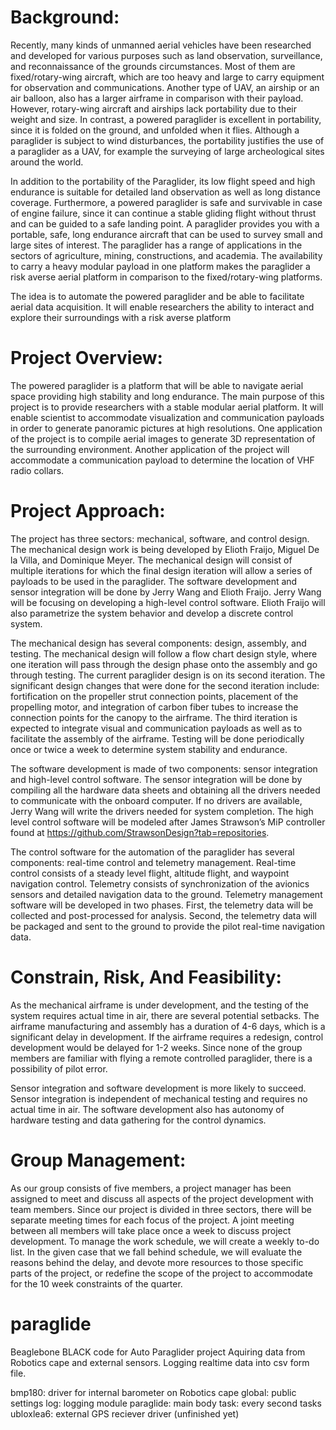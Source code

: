 # Background: 

Recently, many kinds of unmanned aerial vehicles have been researched and developed for various purposes such as land observation, surveillance, and reconnaissance of the grounds circumstances. Most of them are fixed/rotary-wing aircraft, which are too heavy and large to carry equipment for observation and communications. Another type of UAV, an airship or an air balloon, also has a larger airframe in comparison with their payload. However, rotary-wing aircraft and airships lack portability due to their weight and size. In contrast, a powered paraglider is excellent in portability, since it is folded on the ground, and unfolded when it flies. Although a paraglider is subject to wind disturbances, the portability justifies the use of a paraglider as a UAV, for example the surveying of large archeological sites around the world. 

In addition to the portability of the Paraglider, its low flight speed and high endurance is suitable for detailed land observation as well as long distance coverage. Furthermore, a powered paraglider is safe and survivable in case of engine failure, since it can continue a stable gliding flight without thrust and can be guided to a safe landing point. A paraglider provides you with a portable, safe, long endurance aircraft that can be used to survey small and large sites of interest. The paraglider has a range of applications in the sectors of agriculture, mining, constructions, and academia. The availability to carry a heavy modular payload in one platform makes the paraglider a risk averse aerial platform in comparison to the fixed/rotary-wing platforms. 

The idea is to automate the powered paraglider and be able to facilitate aerial data acquisition. It will enable researchers the ability to interact and explore their surroundings with a risk averse platform

# Project Overview:
 
The powered paraglider is a platform that will be able to navigate aerial space providing high stability and long endurance. The main purpose of this project is to provide researchers with a stable modular aerial platform. It will enable scientist to accommodate visualization and communication payloads in order to generate panoramic pictures at high resolutions. One application of the project is to compile aerial images to generate 3D representation of the surrounding environment. Another application of the project will accommodate a communication payload to determine the location of VHF radio collars. 

# Project Approach: 
 
The project has three sectors: mechanical, software, and control design. The mechanical design work is being developed by Elioth Fraijo, Miguel De la Villa, and Dominique Meyer. The mechanical design will consist of multiple iterations for which the final design iteration will allow a series of payloads to be used in the paraglider. The software development and sensor integration will be done by Jerry Wang and Elioth Fraijo. Jerry Wang will be focusing on developing a high-level control software. Elioth Fraijo will also parametrize the system behavior and develop a discrete control system. 

The mechanical design has several components: design, assembly, and testing. The mechanical design will follow a flow chart design style, where one iteration will pass through the design phase onto the assembly and go through testing. The current paraglider design is on its second iteration. The significant design changes that were done for the second iteration include: fortification on the propeller strut connection points, placement of the propelling motor, and integration of carbon fiber tubes to increase the connection points for the canopy to the airframe. The third iteration is expected to integrate visual and communication payloads as well as to facilitate the assembly of the airframe. Testing will be done periodically once or twice a week to determine system stability and endurance. 

The software development is made of two components: sensor integration and high-level control software. The sensor integration will be done by compiling all the hardware data sheets and obtaining all the drivers needed to communicate with the onboard computer. If no drivers are available, Jerry Wang will write the drivers needed for system completion. The high level control software will be modeled after James Strawson’s MiP controller found at https://github.com/StrawsonDesign?tab=repositories.

The control software for the automation of the paraglider has several components: real-time control and telemetry management. Real-time control consists of a steady level flight, altitude flight, and waypoint navigation control. Telemetry consists of synchronization of the avionics sensors and detailed navigation data to the ground. Telemetry management software will be developed in two phases. First, the telemetry data will be collected and post-processed for analysis. Second, the telemetry data will be packaged and sent to the ground to provide the pilot real-time navigation data. 

# Constrain, Risk, And Feasibility:

As the mechanical airframe is under development, and the testing of the system requires actual time in air, there are several potential setbacks. The airframe manufacturing and assembly has a duration of 4-6 days, which is a significant delay in development. If the airframe requires a redesign, control development would be delayed for 1-2 weeks. Since none of the group members are familiar with flying a remote controlled paraglider, there is a possibility of pilot error. 

Sensor integration and software development is more likely to succeed. Sensor integration is independent of mechanical testing and requires no actual time in air. The software development also has autonomy of hardware testing and data gathering for the control dynamics. 

# Group Management:

As our group consists of five members, a project manager has been assigned to meet and discuss all aspects of the project development with team members. Since our project is divided in three sectors, there will be separate meeting times for each focus of the project. A joint meeting between all members will take place once a week to discuss project development. To manage the work schedule, we will create a weekly to-do list. In the given case that we fall behind schedule, we will evaluate the reasons behind the delay, and devote more resources to those specific parts of the project, or redefine the scope of the project to accommodate for the 10 week constraints of the quarter. 


# paraglide
Beaglebone BLACK code for Auto Paraglider project
Aquiring data from Robotics cape and external sensors. Logging realtime data into csv form file.

bmp180:     driver for internal barometer on Robotics cape
global:     public settings
log:        logging module
paraglide:  main body
task:       every second tasks
ubloxlea6:  external GPS reciever driver (unfinished yet)
